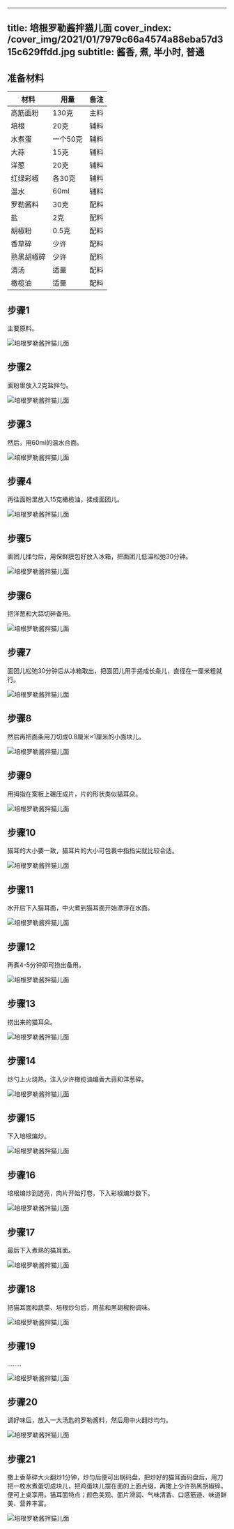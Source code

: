 
---
title: 培根罗勒酱拌猫儿面
cover_index: /cover_img/2021/01/7979c66a4574a88eba57d315c629ffdd.jpg
subtitle: 酱香, 煮, 半小时, 普通
---

## 准备材料

| 材料     | 用量 | 备注|
| ------- | ----- | --- |
| 高筋面粉 | 130克| 主料 |
| 培根 | 20克| 辅料 |
| 水煮蛋 | 一个50克| 辅料 |
| 大蒜 | 15克| 辅料 |
| 洋葱 | 20克| 辅料 |
| 红绿彩椒 | 各30克| 辅料 |
| 温水 | 60ml| 辅料 |
| 罗勒酱料 | 30克| 配料 |
| 盐 | 2克| 配料 |
| 胡椒粉 | 0.5克| 配料 |
| 香草碎 | 少许| 配料 |
| 熟黑胡椒碎 | 少许| 配料 |
| 清汤 | 适量| 配料 |
| 橄榄油 | 适量| 配料 |

## 步骤1

主要原料。

![培根罗勒酱拌猫儿面](https://i8.meishichina.com/attachment/recipe/201010/201010151009413.jpg?x-oss-process=style/p320) 

## 步骤2

面粉里放入2克盐拌匀。

![培根罗勒酱拌猫儿面](https://i8.meishichina.com/attachment/recipe/201010/201010151010490.jpg?x-oss-process=style/p320) 

## 步骤3

然后，用60ml的温水合面。

![培根罗勒酱拌猫儿面](https://i8.meishichina.com/attachment/recipe/201010/201010151010562.jpg?x-oss-process=style/p320) 

## 步骤4

再往面粉里放入15克橄榄油，揉成面团儿。

![培根罗勒酱拌猫儿面](https://i8.meishichina.com/attachment/recipe/201010/201010151011276.jpg?x-oss-process=style/p320) 

## 步骤5

面团儿揉匀后，用保鲜膜包好放入冰箱，把面团儿低温松弛30分钟。

![培根罗勒酱拌猫儿面](https://i8.meishichina.com/attachment/recipe/201010/201010151011370.jpg?x-oss-process=style/p320) 

## 步骤6

把洋葱和大蒜切碎备用。

![培根罗勒酱拌猫儿面](https://i8.meishichina.com/attachment/recipe/201010/201010151012075.jpg?x-oss-process=style/p320) 

## 步骤7

面团儿松弛30分钟后从冰箱取出，把面团儿用手搓成长条儿，直径在一厘米粗就行。

![培根罗勒酱拌猫儿面](https://i8.meishichina.com/attachment/recipe/201010/201010151012166.jpg?x-oss-process=style/p320) 

## 步骤8

然后再把面条用刀切成0.8厘米×1厘米的小面块儿。

![培根罗勒酱拌猫儿面](https://i8.meishichina.com/attachment/recipe/201010/201010151013339.jpg?x-oss-process=style/p320) 

## 步骤9

用拇指在案板上碾压成片，片的形状类似猫耳朵。

![培根罗勒酱拌猫儿面](https://i8.meishichina.com/attachment/recipe/201010/201010151013566.jpg?x-oss-process=style/p320) 

## 步骤10

猫耳的大小要一致，猫耳片的大小可包裹中指指尖就比较合适。

![培根罗勒酱拌猫儿面](https://i8.meishichina.com/attachment/recipe/201010/201010151014323.jpg?x-oss-process=style/p320) 

## 步骤11

水开后下入猫耳面，中火煮到猫耳面开始漂浮在水面。

![培根罗勒酱拌猫儿面](https://i8.meishichina.com/attachment/recipe/201010/201010151015338.jpg?x-oss-process=style/p320) 

## 步骤12

再煮4-5分钟即可捞出备用。

![培根罗勒酱拌猫儿面](https://i8.meishichina.com/attachment/recipe/201010/201010151015402.jpg?x-oss-process=style/p320) 

## 步骤13

捞出来的猫耳朵。

![培根罗勒酱拌猫儿面](https://i8.meishichina.com/attachment/recipe/201010/201010151016205.jpg?x-oss-process=style/p320) 

## 步骤14

炒勺上火烧热，注入少许橄榄油煸香大蒜和洋葱碎。

![培根罗勒酱拌猫儿面](https://i8.meishichina.com/attachment/recipe/201010/201010151016415.jpg?x-oss-process=style/p320) 

## 步骤15

下入培根煸炒。

![培根罗勒酱拌猫儿面](https://i8.meishichina.com/attachment/recipe/201010/201010151016518.jpg?x-oss-process=style/p320) 

## 步骤16

培根煸炒到透亮，肉片开始打卷，下入彩椒煸炒数下。

![培根罗勒酱拌猫儿面](https://i8.meishichina.com/attachment/recipe/201010/201010151017120.jpg?x-oss-process=style/p320) 

## 步骤17

最后下入煮熟的猫耳面。

![培根罗勒酱拌猫儿面](https://i8.meishichina.com/attachment/recipe/201010/201010151017246.jpg?x-oss-process=style/p320) 

## 步骤18

把猫耳面和蔬菜、培根炒匀后，用盐和黑胡椒粉调味。

![培根罗勒酱拌猫儿面](https://i8.meishichina.com/attachment/recipe/201010/201010151017473.jpg?x-oss-process=style/p320) 

## 步骤19

........

![培根罗勒酱拌猫儿面](https://i8.meishichina.com/attachment/recipe/201010/201010151017571.jpg?x-oss-process=style/p320) 

## 步骤20

调好味后，放入一大汤匙的罗勒酱料，然后用中火翻炒均匀。

![培根罗勒酱拌猫儿面](https://i8.meishichina.com/attachment/recipe/201010/201010151018155.jpg?x-oss-process=style/p320) 

## 步骤21

撒上香草碎大火翻炒1分钟，炒匀后便可出锅码盘，把炒好的猫耳面码盘后，用刀把一枚水煮蛋切成块儿，把鸡蛋块儿摆在面的上面点缀，再撒上少许熟黑胡椒碎，便可上桌享用。猫耳面特点；颜色美观、面片滑润、气味清香、口感筋道、味道鲜美、营养丰富。

![培根罗勒酱拌猫儿面](https://i8.meishichina.com/attachment/recipe/201010/201010151018355.jpg?x-oss-process=style/p320) 

